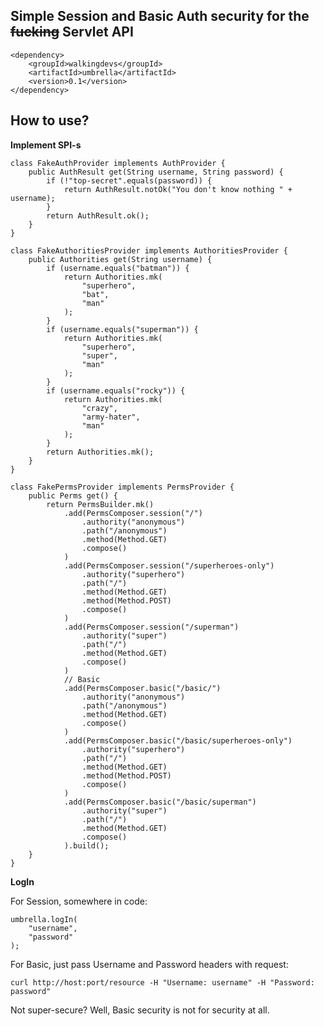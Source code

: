 ## Simple Session and Basic Auth security for the ~~fucking~~ Servlet API

    <dependency>
        <groupId>walkingdevs</groupId>
        <artifactId>umbrella</artifactId>
        <version>0.1</version>
    </dependency>
    
## How to use?

**Implement SPI-s**

    class FakeAuthProvider implements AuthProvider {
        public AuthResult get(String username, String password) {
            if (!"top-secret".equals(password)) {
                return AuthResult.notOk("You don't know nothing " + username);
            }
            return AuthResult.ok();
        }
    }

    class FakeAuthoritiesProvider implements AuthoritiesProvider {
        public Authorities get(String username) {
            if (username.equals("batman")) {
                return Authorities.mk(
                    "superhero",
                    "bat",
                    "man"
                );
            }
            if (username.equals("superman")) {
                return Authorities.mk(
                    "superhero",
                    "super",
                    "man"
                );
            }
            if (username.equals("rocky")) {
                return Authorities.mk(
                    "crazy",
                    "army-hater",
                    "man"
                );
            }
            return Authorities.mk();
        }
    }

    class FakePermsProvider implements PermsProvider {
        public Perms get() {
            return PermsBuilder.mk()
                .add(PermsComposer.session("/")
                    .authority("anonymous")
                    .path("/anonymous")
                    .method(Method.GET)
                    .compose()
                )
                .add(PermsComposer.session("/superheroes-only")
                    .authority("superhero")
                    .path("/")
                    .method(Method.GET)
                    .method(Method.POST)
                    .compose()
                )
                .add(PermsComposer.session("/superman")
                    .authority("super")
                    .path("/")
                    .method(Method.GET)
                    .compose()
                )
                // Basic
                .add(PermsComposer.basic("/basic/")
                    .authority("anonymous")
                    .path("/anonymous")
                    .method(Method.GET)
                    .compose()
                )
                .add(PermsComposer.basic("/basic/superheroes-only")
                    .authority("superhero")
                    .path("/")
                    .method(Method.GET)
                    .method(Method.POST)
                    .compose()
                )
                .add(PermsComposer.basic("/basic/superman")
                    .authority("super")
                    .path("/")
                    .method(Method.GET)
                    .compose()
                ).build();
        }
    }
    
**LogIn**

For Session, somewhere in code:

    umbrella.logIn(
        "username",
        "password"
    );

For Basic, just pass Username and Password headers with request:

    curl http://host:port/resource -H "Username: username" -H "Password: password"

Not super-secure? Well, Basic security is not for security at all.